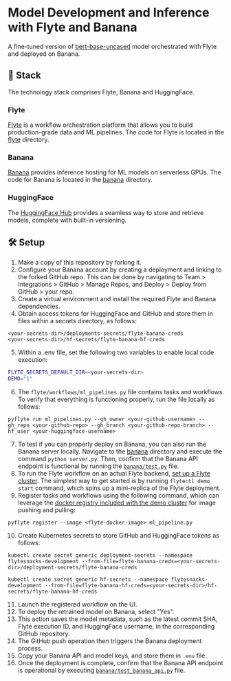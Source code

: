 # Model Development and Inference with Flyte and Banana

A fine-tuned version of [bert-base-uncased](https://huggingface.co/bert-base-uncased) model orchestrated with Flyte and deployed on Banana.

## 🥞 Stack

The technology stack comprises Flyte, Banana and HuggingFace.

### Flyte
[Flyte](https://flyte.org/) is a workflow orchestration platform that allows you to build production-grade data and ML pipelines.
The code for Flyte is located in the [flyte](flyte/) directory.

### Banana
[Banana](https://www.banana.dev/) provides inference hosting for ML models on serverless GPUs.
The code for Banana is located in the [banana](banana/) directory.

### HuggingFace
The [HuggingFace Hub](https://huggingface.co/models) provides a seamless way to store and retrieve models, complete with built-in versioning.

## 🛠️ Setup

1. Make a copy of this repository by forking it.
2. Configure your Banana account by creating a deployment and linking to the forked GitHub repo. This can be done by navigating to Team > Integrations > GitHub > Manage Repos, and Deploy > Deploy from GitHub > your repo.
3. Create a virtual environment and install the required Flyte and Banana dependencies.
4. Obtain access tokens for HuggingFace and GitHub and store them in files within a secrets directory, as follows:

```
<your-secrets-dir>/deployments-secrets/flyte-banana-creds
<your-secrets-dir>/hf-secrets/flyte-banana-hf-creds
```

5. Within a .env file, set the following two variables to enable local code execution:

```bash
FLYTE_SECRETS_DEFAULT_DIR=<your-secrets-dir>
DEMO="1"
```

6. The `flyte/workflows/ml_pipelines.py` file contains tasks and workflows. To verify that everything is functioning properly, run the file locally as follows:

```
pyflyte run ml_pipelines.py --gh_owner <your-github-username> --gh_repo <your-github-repo> --gh_branch <your-github-repo-branch> --hf_user <your-huggingface-username>
```

7. To test if you can properly deploy on Banana, you can also run the Banana server locally. Navigate to the [banana](banana/) directory and execute the command `python server.py`. Then, confirm that the Banana API endpoint is functional by running the [`banana/test.py`](banana/test.py) file.
8. To run the Flyte workflow on an actual Flyte backend, [set up a Flyte cluster](https://docs.flyte.org/en/latest/deployment/deployment/index.html). The simplest way to get started is by running `flytectl demo start` command, which spins up a mini-replica of the Flyte deployment.
9. Register tasks and workflows using the following command, which can leverage the [docker registry included with the demo cluster](https://docs.flyte.org/en/latest/deployment/deployment/sandbox.html#start-the-sandbox) for image pushing and pulling:

```
pyflyte register --image <flyte-docker-image> ml_pipeline.py
```
   
10. Create Kubernetes secrets to store GitHub and HuggingFace tokens as follows:

```
kubectl create secret generic deployment-secrets --namespace flytesnacks-development --from-file=flyte-banana-creds=<your-secrets-dir>/deployment-secrets/flyte-banana-creds

kubectl create secret generic hf-secrets --namespace flytesnacks-development --from-file=flyte-banana-hf-creds=<your-secrets-dir>/hf-secrets/flyte-banana-hf-creds
```

11. Launch the registered workflow on the UI.
12. To deploy the retrained model on Banana, select "Yes".
13. This action saves the model metadata, such as the latest commit SHA, Flyte execution ID, and HuggingFace username, in the corresponding GitHub repository.
14. The GitHub push operation then triggers the Banana deployment process.
15. Copy your Banana API and model keys, and store them in `.env` file.
16. Once the deployment is complete, confirm that the Banana API endpoint is operational by executing [`banana/test_banana_api.py`](banana/test_banana_api.py) file.
